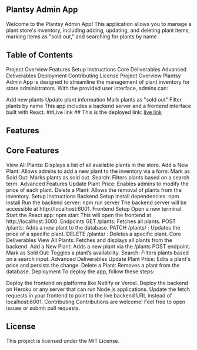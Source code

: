 ## Plantsy Admin App
Welcome to the Plantsy Admin App! This application allows you to manage a plant store's inventory, including adding, updating, and deleting plant items, marking items as "sold out," and searching for plants by name.

## Table of Contents
Project Overview
Features
Setup Instructions
Core Deliverables
Advanced Deliverables
Deployment
Contributing
License
Project Overview
Plantsy Admin App is designed to streamline the management of plant inventory for store administrators. With the provided user interface, admins can:

Add new plants
Update plant information
Mark plants as "sold out"
Filter plants by name
This app includes a backend server and a frontend interface built with React.
##Live link ## 
This is the deployed link: [live link](https://bejewelled-buttercream-da9dc1.netlify.app)



## Features
## Core Features
View All Plants: Displays a list of all available plants in the store.
Add a New Plant: Allows admins to add a new plant to the inventory via a form.
Mark as Sold Out: Marks plants as sold out.
Search: Filters plants based on a search term.
Advanced Features
Update Plant Price: Enables admins to modify the price of each plant.
Delete a Plant: Allows the removal of plants from the inventory.
Setup Instructions
Backend Setup
Install dependencies:
npm install
Run the backend server:
npm run server
The backend server will be accessible at http://localhost:6001.
Frontend Setup
Open a new terminal.
Start the React app:
npm start
This will open the frontend at http://localhost:3000.
Endpoints
GET /plants: Fetches all plants.
POST /plants: Adds a new plant to the database.
PATCH /plants/
: Updates the price of a specific plant.
DELETE /plants/
: Deletes a specific plant.
Core Deliverables
View All Plants: Fetches and displays all plants from the backend.
Add a New Plant: Adds a new plant via the /plants POST endpoint.
Mark as Sold Out: Toggles a plant’s availability.
Search: Filters plants based on a search input.
Advanced Deliverables
Update Plant Price: Edits a plant's price and persists the change.
Delete a Plant: Removes a plant from the database.
Deployment
To deploy the app, follow these steps:

Deploy the frontend on platforms like Netlify or Vercel.
Deploy the backend on Heroku or any server that can run Node.js applications.
Update the fetch requests in your frontend to point to the live backend URL instead of localhost:6001.
Contributing
Contributions are welcome! Feel free to open issues or submit pull requests.

## License
This project is licensed under the MIT License.



